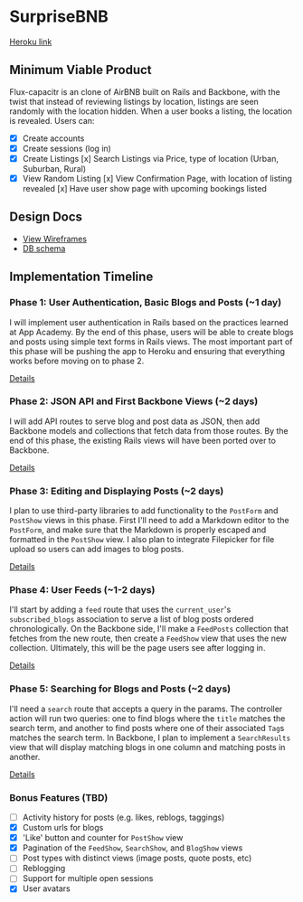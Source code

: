 # SurpriseBNB

[Heroku link][heroku]

[heroku]: http://surprisebnb.herokuapp.com

## Minimum Viable Product
Flux-capacitr is an clone of AirBNB built on Rails and Backbone, with the twist that
instead of reviewing listings by location, listings are seen randomly with the location hidden.
When a user books a listing, the location is revealed. Users can:

- [x] Create accounts
- [x] Create sessions (log in)
- [x] Create Listings
  [x] Search Listings via Price, type of location (Urban, Suburban, Rural)
- [x] View Random Listing
  [x] View Confirmation Page, with location of listing revealed
  [x] Have user show page with upcoming bookings listed

## Design Docs
* [View Wireframes][views]
* [DB schema][schema]

[views]: ./docs/views.md
[schema]: ./docs/schema.md

## Implementation Timeline

### Phase 1: User Authentication, Basic Blogs and Posts (~1 day)
I will implement user authentication in Rails based on the practices learned at
App Academy. By the end of this phase, users will be able to create blogs and
posts using simple text forms in Rails views. The most important part of this
phase will be pushing the app to Heroku and ensuring that everything works
before moving on to phase 2.

[Details][phase-one]

### Phase 2: JSON API and First Backbone Views (~2 days)
I will add API routes to serve blog and post data as JSON, then add Backbone
models and collections that fetch data from those routes. By the end of this
phase, the existing Rails views will have been ported over to Backbone.

[Details][phase-two]

### Phase 3: Editing and Displaying Posts (~2 days)
I plan to use third-party libraries to add functionality to the `PostForm` and
`PostShow` views in this phase. First I'll need to add a Markdown editor to the
`PostForm`, and make sure that the Markdown is properly escaped and formatted in
the `PostShow` view. I also plan to integrate Filepicker for file upload so
users can add images to blog posts.

[Details][phase-three]

### Phase 4: User Feeds (~1-2 days)
I'll start by adding a `feed` route that uses the `current_user`'s
`subscribed_blogs` association to serve a list of blog posts ordered
chronologically. On the Backbone side, I'll make a `FeedPosts` collection that
fetches from the new route, then create a `FeedShow` view that uses the new
collection. Ultimately, this will be the page users see after logging in.

[Details][phase-four]

### Phase 5: Searching for Blogs and Posts (~2 days)
I'll need a `search` route that accepts a query in the params. The controller
action will run two queries: one to find blogs where the `title` matches
the search term, and another to find posts where one of their associated `Tag`s
matches the search term. In Backbone, I plan to implement a `SearchResults` view
that will display matching blogs in one column and matching posts in another.

[Details][phase-five]

### Bonus Features (TBD)
- [ ] Activity history for posts (e.g. likes, reblogs, taggings)
- [x] Custom urls for blogs
- [x] 'Like' button and counter for `PostShow` view
- [x] Pagination of the `FeedShow`, `SearchShow`, and `BlogShow` views
- [ ] Post types with distinct views (image posts, quote posts, etc)
- [ ] Reblogging
- [ ] Support for multiple open sessions
- [x] User avatars

[phase-one]: ./docs/phases/phase1.md
[phase-two]: ./docs/phases/phase2.md
[phase-three]: ./docs/phases/phase3.md
[phase-four]: ./docs/phases/phase4.md
[phase-five]: ./docs/phases/phase5.md
